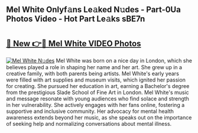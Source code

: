 ## Mel White Onlyf𝚊ns Le𝚊ked N𝚞des - Part-0Ua Photos Video - Hot Part Le𝚊ks sBE7n

# <h2><a href="http://ab38192.deff.icu/?id=Mel+White">🔗 New 👉🔴 Mel White VIDEO Photos</a></h2>

[![Mel White N𝚞des](https://i.imgur.com/rIISA9y.gif)](http://ab38192.deff.icu/?id=Mel+White)
Mel White was born on a nice day in London, which she believes played a role in shaping her name and her art. She grew up in a creative family, with both parents being artists. Mel White's early years were filled with art supplies and museum visits, which ignited her passion for creating. She pursued her education in art, earning a Bachelor's degree from the prestigious Slade School of Fine Art in London. Mel White's music and message resonate with young audiences who find solace and strength in her vulnerability. She actively engages with her fans online, fostering a supportive and inclusive community. Her advocacy for mental health awareness extends beyond her music, as she speaks out on the importance of seeking help and normalizing conversations about mental illness.
